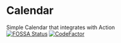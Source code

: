 # Calendar

Simple Calendar that integrates with Action\
[![FOSSA Status](https://app.fossa.com/api/projects/git%2Bgithub.com%2FMisileLab%2Fcalendar.svg?type=shield&issueType=license)](https://app.fossa.com/projects/git%2Bgithub.com%2FMisileLab%2Fcalendar?ref=badge_shield&issueType=license)
[![CodeFactor](https://www.codefactor.io/repository/github/misilelab/calendar/badge)](https://www.codefactor.io/repository/github/misilelab/calendar)
